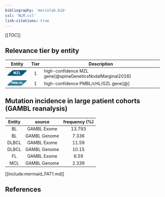 ```yaml
---
bibliography: 'morinlab.bib'
csl: 'NLM.csl'
link-citations: true
---
```


[[_TOC_]]




## Relevance tier by entity

|Entity|Tier|Description|
|:------:|:----:|--------------------------------------|
|![MZL](images/icons/MZL_tier1.png)|1|high-confidence MZL gene[@spinaGeneticsNodalMarginal2016]|
|![PMBL](images/icons/PMBL_tier1.png)|1|high-confidence PMBL/cHL/GZL gene[@]|


## Mutation incidence in large patient cohorts (GAMBL reanalysis)

|Entity|source |frequency (%)|
|:------:|:----:|:----:|
|BL|GAMBL Exome |13.793 |
|BL|GAMBL Genome |7.336 |
|DLBCL|GAMBL Exome |11.59 |
|DLBCL|GAMBL Genome |10.15 |
|FL|GAMBL Exome |6.59 |
|MCL|GAMBL Genome |2.339 |


[[include:mermaid_FAT1.md]]

## References


